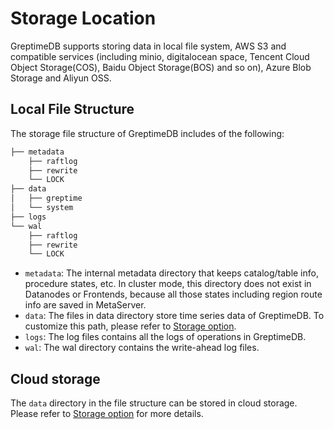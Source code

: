 # Storage Location

GreptimeDB supports storing data in local file system, AWS S3 and compatible services (including minio, digitalocean space, Tencent Cloud Object Storage(COS), Baidu Object Storage(BOS) and so on), Azure Blob Storage and Aliyun OSS.

## Local File Structure

The storage file structure of GreptimeDB includes of the following:

```cmd
├── metadata
    ├── raftlog
    ├── rewrite
    └── LOCK
├── data
│   ├── greptime
│   └── system
├── logs
└── wal
    ├── raftlog
    ├── rewrite
    └── LOCK
```

- `metadata`:  The internal metadata directory that keeps catalog/table info, procedure states, etc. In cluster mode, this directory does not exist in Datanodes or Frontends, because all those states including region route info are saved in MetaServer.
- `data`: The files in data directory store time series data of GreptimeDB. To customize this path, please refer to [Storage option](../operations/configuration.md#storage-option).
- `logs`: The log files contains all the logs of operations in GreptimeDB.
- `wal`: The wal directory contains the write-ahead log files.

## Cloud storage

The `data` directory in the file structure can be stored in cloud storage. Please refer to [Storage option](../operations/configuration.md#storage-option) for more details.

